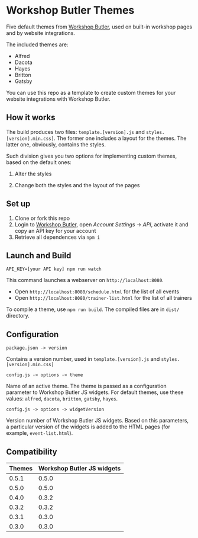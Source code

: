 # Workshop Butler Themes

Five default themes from [Workshop Butler](https://workshopbutler.com), used on built-in
workshop pages and by website integrations.

The included themes are:

* Alfred
* Dacota
* Hayes
* Britton
* Gatsby

You can use this repo as a template to create custom themes for your website integrations with Workshop Butler.

## How it works
The build produces two files: `template.[version].js` and `styles.[version].min.css]`. The former one includes a layout for the themes. The latter one, obviously, contains the styles.   

Such division gives you two options for implementing custom themes, based on the default ones:

1. Alter the styles

1. Change both the styles and the layout of the pages


## Set up
1. Clone or fork this repo
2. Login to [Workshop Butler](https://workshopbutler.com), open *Account Settings* -> *API*, activate it and 
copy an API key for your account
3. Retrieve all dependences via `npm i`  

## Launch and Build
`API_KEY=[your API key] npm run watch`

This command launches a webserver on `http://localhost:8080`. 

* Open `http://localhost:8080/schedule.html` for the list of all events
* Open `http://localhost:8080/trainer-list.html` for the list of all trainers

To compile a theme, use `npm run build`. The compiled files are in `dist/` directory.       

## Configuration
`package.json -> version`

Contains a version number, used in `template.[version].js` and `styles.[version].min.css]`

`config.js -> options -> theme`

Name of an active theme. The theme is passed as a configuration parameter to Workshop Butler JS widgets. For default
themes, use these values: `alfred`, `dacota`, `britton`, `gatsby`, `hayes`.

`config.js -> options -> widgetVersion`

Version number of Workshop Butler JS widgets. Based on this parameters, a particular version of the widgets is added
to the HTML pages (for example, `event-list.html`).

## Compatibility

Themes | Workshop Butler JS widgets
-------------- | --------------------------
0.5.1 | 0.5.0 
0.5.0 | 0.5.0 
0.4.0 | 0.3.2 
0.3.2 | 0.3.2
0.3.1 | 0.3.0
0.3.0 | 0.3.0
